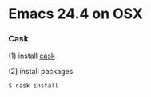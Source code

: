 # Emacs 24.4 on OSX

### Cask

(1) install [cask](http://cask.readthedocs.org/en/latest/guide/installation.html)

(2) install packages

`$ cask install`

